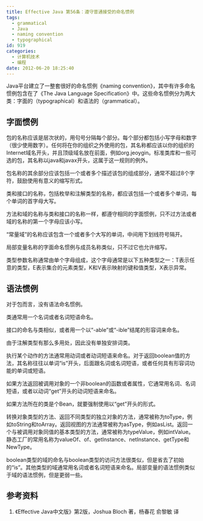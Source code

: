 ```yaml
---
title: Effective Java 第56条：遵守普通接受的命名惯例
tags:
  - grammatical
  - Java
  - naming convention
  - typographical
id: 919
categories:
  - 计算机技术
  - 编程
date: 2012-06-20 18:25:40
---
```


Java平台建立了一整套很好的命名惯例《naming convention》，其中有许多命名惯例包含在了《The Java Language Specification》中。这些命名惯例分为两大类：字面的（typographical）和语法的（grammatical）。

## 字面惯例 ##

包的名称应该是层次状的，用句号分隔每个部分。每个部分都包括小写字母和数字（很少使用数字）。任何将在你的组织之外使用的包，其名称都应该以你的组织的Internet域名开头，并且顶级域名放在前面，例如org.jeoygin。标准类库和一些可选的包，其名称以java和javax开头，这属于这一规则的例外。

包名称的其余部分应该包括一个或者多个描述该包的组成部分，通常不超过8个字符，鼓励使用有意义的缩写形式。

类和接口的名称，包括枚举和注解类型的名称，都应该包括一个或者多个单词，每个单词的首字母大写。

方法和域的名称与类和接口的名称一样，都遵守相同的字面惯例，只不过方法或者域的名称的第一个字母应该小写。

“常量域”的名称应该包含一个或者多个大写的单词，中间用下划线符号隔开。

局部变量名称的字面命名惯例与成员名称类似，只不过它也允许缩写。

类型参数名称通常由单个字母组成，这个字母通常是以下五种类型之一：T表示任意的类型，E表示集合的元素类型，K和V表示映射的键和值类型，X表示异常。
<!--more-->
## 语法惯例 ##

对于包而言，没有语法命名惯例。

类通常用一个名词或者名词短语命名。

接口的命名与类相似，或者用一个以“-able”或“-ible”结尾的形容词来命名。

由于注解类型有那么多用处，因此没有单独安排词类。

执行某个动作的方法通常用动词或者动词短语来命名。对于返回boolean值的方法，其名称往往以单词“is”开头，后面跟名词或名词短语，或者任何具有形容词功能的单词或短语。

如果方法返回被调用对象的一个非boolean的函数或者属性，它通常用名词、名词短语，或者以动词“get”开头的动词短语来命名。

如果方法所在的类是个Bean，就要强制使用以“get”开头的形式。

转换对象类型的方法、返回不同类型的独立对象的方法，通常被称为toType，例如toString和toArray。返回视图的方法通常被称为asType，例如asList。返回一个与被调用对象同值的基本类型的方法，通常被称为typeValue，例如intValue。静态工厂的常用名称为valueOf、of、getInstance、netInstance、getType和NewType。

boolean类型的域的命名与boolean类型的访问方法很类似，但是省去了初始的“is”。其他类型的域通常用名词或者名词短语来命名。局部变量的语法惯例类似于域的语法惯例，但是更弱一些。

## 参考资料 ##

1. 《Effective Java中文版》第2版，Joshua Bloch 著，杨春花 俞黎敏 译